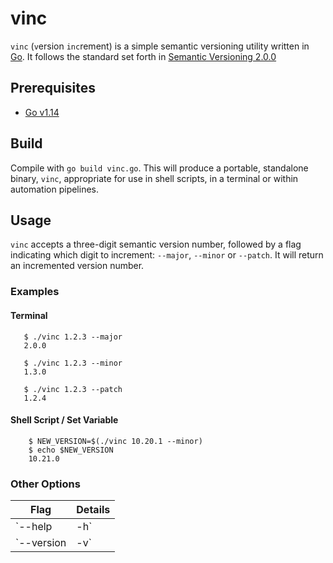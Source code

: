 # vinc
`vinc` (`v`ersion `inc`rement) is a simple semantic versioning utility written in [Go](https://golang.org/). It follows the standard set forth in [Semantic Versioning 2.0.0](https://semver.org/spec/v2.0.0.html)

## Prerequisites
- [Go v1.14](https://golang.org/dl/)

## Build

Compile with `go build vinc.go`. This will produce a portable, standalone binary, `vinc`, appropriate for use in shell scripts, in a terminal or within automation pipelines.

## Usage

`vinc` accepts a three-digit semantic version number, followed by a flag indicating which digit to increment: `--major`, `--minor` or `--patch`. It will return an incremented version number.

### Examples

#### Terminal
```
   $ ./vinc 1.2.3 --major
   2.0.0

   $ ./vinc 1.2.3 --minor
   1.3.0

   $ ./vinc 1.2.3 --patch
   1.2.4
```

#### Shell Script / Set Variable
```
    $ NEW_VERSION=$(./vinc 10.20.1 --minor)
    $ echo $NEW_VERSION
    10.21.0
```

### Other Options

| Flag | Details |
--- | --- |
| `--help | -h` | Displays usage/help |
| `--version | -v` | Displays vinc version |